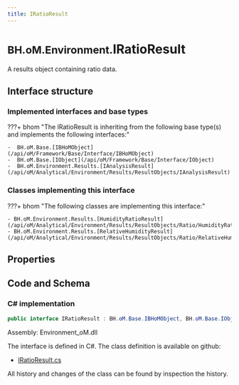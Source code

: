 ```yaml
---
title: IRatioResult
---
```


# <small>BH.oM.Environment.</small>**IRatioResult**

A results object containing ratio data.

## Interface structure

### Implemented interfaces and base types

???+ bhom "The IRatioResult is inheriting from the following base type(s) and implements the following interfaces:"

    -  BH.oM.Base.[IBHoMObject](/api/oM/Framework/Base/Interface/IBHoMObject)
    -  BH.oM.Base.[IObject](/api/oM/Framework/Base/Interface/IObject)
    -  BH.oM.Environment.Results.[IAnalysisResult](/api/oM/Analytical/Environment/Results/ResultObjects/IAnalysisResult)


### Classes implementing this interface

???+ bhom "The following classes are implementing this interface:"

    - BH.oM.Environment.Results.[HumidityRatioResult](/api/oM/Analytical/Environment/Results/ResultObjects/Ratio/HumidityRatioResult)
    - BH.oM.Environment.Results.[RelativeHumidityResult](/api/oM/Analytical/Environment/Results/ResultObjects/Ratio/RelativeHumidityResult)


## Properties

## Code and Schema

### C# implementation

``` C# title="C#"
public interface IRatioResult : BH.oM.Base.IBHoMObject, BH.oM.Base.IObject, BH.oM.Environment.Results.IAnalysisResult
```

Assembly: Environment_oM.dll

The interface is defined in C#. The class definition is available on github:

- [IRatioResult.cs](https://github.com/BHoM/BHoM/blob/develop/Environment_oM/Results\ResultObjects\Ratio\IRatioResult.cs)

All history and changes of the class can be found by inspection the history.
